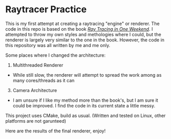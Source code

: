 # Raytracer Practice
This is my first attempt at creating a raytracing "engine" or renderer. The code in this repo is based on the book [_Ray Tracing in One Weekend_](https://raytracing.github.io/books/RayTracingInOneWeekend.html). 
I attempted to throw my own styles and methologies where I could, but the renderer is largely very similar to the one in the book. However, the code in this repository was all written by me and me only. 

Some places where I changed the architecture:
1.  Multithreaded Renderer
   *  While still slow, the renderer will attempt to spread the work among as many cores/threads as it can
3.  Camera Architecture
  * I am unsure if I like my method more than the book's, but I am sure it could be improved. I find the code in its current state a little messy.

This project uses CMake, build as usual. (Written and tested on Linux, other platforms are not garunteed)

Here are the results of the final renderer, enjoy!
